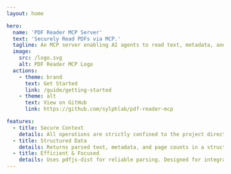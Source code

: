```yaml
---
layout: home

hero:
  name: 'PDF Reader MCP Server'
  text: 'Securely Read PDFs via MCP.'
  tagline: An MCP server enabling AI agents to read text, metadata, and page counts from PDF files within a project's context.
  image:
    src: /logo.svg
    alt: PDF Reader MCP Logo
  actions:
    - theme: brand
      text: Get Started
      link: /guide/getting-started
    - theme: alt
      text: View on GitHub
      link: https://github.com/sylphlab/pdf-reader-mcp

features:
  - title: Secure Context
    details: All operations are strictly confined to the project directory where the server is launched.
  - title: Structured Data
    details: Returns parsed text, metadata, and page counts in a structured format via MCP.
  - title: Efficient & Focused
    details: Uses pdfjs-dist for reliable parsing. Designed for integration with AI agent workflows.
---
```

